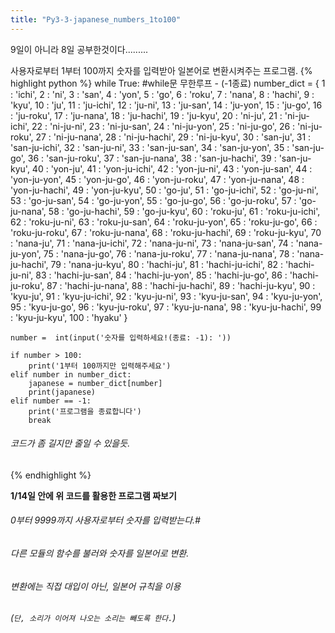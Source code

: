 ```yaml
---
title: "Py3-3-japanese_numbers_1to100"
---
```

9일이 아니라 8일 공부한것이다......... 

사용자로부터 1부터 100까지 숫자를 입력받아 일본어로 변환시켜주는 프로그램.
{% highlight python %}
while True:		 #while문 무한루프 - (-1종료)
    number_dict = {
        1 : 'ichi',
        2 : 'ni',
        3 : 'san',
        4 : 'yon',
        5 : 'go',
        6 : 'roku',
        7 : 'nana',
        8 : 'hachi',
        9 : 'kyu',
        10 : 'ju',
        11 : 'ju-ichi',
        12 : 'ju-ni',
        13 : 'ju-san',
        14 : 'ju-yon',
        15 : 'ju-go',
        16 : 'ju-roku',
        17 : 'ju-nana',
        18 : 'ju-hachi',
        19 : 'ju-kyu',
        20 : 'ni-ju',
        21 : 'ni-ju-ichi',
        22 : 'ni-ju-ni',
        23 : 'ni-ju-san',
        24 : 'ni-ju-yon',
        25 : 'ni-ju-go',
        26 : 'ni-ju-roku',
        27 : 'ni-ju-nana',
        28 : 'ni-ju-hachi',
        29 : 'ni-ju-kyu',
        30 : 'san-ju',
        31 : 'san-ju-ichi',
        32 : 'san-ju-ni',
        33 : 'san-ju-san',
        34 : 'san-ju-yon',
        35 : 'san-ju-go',
        36 : 'san-ju-roku',
        37 : 'san-ju-nana',
        38 : 'san-ju-hachi',
        39 : 'san-ju-kyu',
        40 : 'yon-ju',
        41 : 'yon-ju-ichi',
        42 : 'yon-ju-ni',
        43 : 'yon-ju-san',
        44 : 'yon-ju-yon',
        45 : 'yon-ju-go',
        46 : 'yon-ju-roku',
        47 : 'yon-ju-nana',
        48 : 'yon-ju-hachi',
        49 : 'yon-ju-kyu',
        50 : 'go-ju',
        51 : 'go-ju-ichi',
        52 : 'go-ju-ni',
        53 : 'go-ju-san',
        54 : 'go-ju-yon',
        55 : 'go-ju-go',
        56 : 'go-ju-roku',
        57 : 'go-ju-nana',
        58 : 'go-ju-hachi',
        59 : 'go-ju-kyu',
        60 : 'roku-ju',
        61 : 'roku-ju-ichi',
        62 : 'roku-ju-ni',
        63 : 'roku-ju-san',
        64 : 'roku-ju-yon',
        65 : 'roku-ju-go',
        66 : 'roku-ju-roku',
        67 : 'roku-ju-nana',
        68 : 'roku-ju-hachi',
        69 : 'roku-ju-kyu',
        70 : 'nana-ju',
        71 : 'nana-ju-ichi',
        72 : 'nana-ju-ni',
        73 : 'nana-ju-san',
        74 : 'nana-ju-yon',
        75 : 'nana-ju-go',
        76 : 'nana-ju-roku',
        77 : 'nana-ju-nana',
        78 : 'nana-ju-hachi',
        79 : 'nana-ju-kyu',
        80 : 'hachi-ju',
        81 : 'hachi-ju-ichi',
        82 : 'hachi-ju-ni',
        83 : 'hachi-ju-san',
        84 : 'hachi-ju-yon',
        85 : 'hachi-ju-go',
        86 : 'hachi-ju-roku',
        87 : 'hachi-ju-nana',
        88 : 'hachi-ju-hachi',
        89 : 'hachi-ju-kyu',
        90 : 'kyu-ju',
        91 : 'kyu-ju-ichi',
        92 : 'kyu-ju-ni',
        93 : 'kyu-ju-san',
        94 : 'kyu-ju-yon',
        95 : 'kyu-ju-go',
        96 : 'kyu-ju-roku',
        97 : 'kyu-ju-nana',
        98 : 'kyu-ju-hachi',
        99 : 'kyu-ju-kyu',
        100 : 'hyaku'
        }
        
    number =  int(input('숫자를 입력하세요!(종료: -1): '))
    
    if number > 100:
        print('1부터 100까지만 입력해주세요')
    elif number in number_dict:
        japanese = number_dict[number]
        print(japanese)
    elif number == -1:
        print('프로그램을 종료합니다')
        break
###### 코드가 좀 길지만 줄일 수 있을듯.
{% endhighlight %}


**1/14일 안에 위 코드를 활용한 프로그램 짜보기**
###### 0부터 9999까지 사용자로부터 숫자를 입력받는다.#
###### 다른 모듈의 함수를 불러와 숫자를 일본어로 변환.
###### 변환에는 직접 대입이 아닌, 일본어 규칙을 이용
###### (`단, 소리가 이어져 나오는 소리는 빼도록 한다.`)